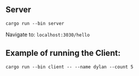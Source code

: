 ## Server
`cargo run --bin server`

Navigate to: 
`localhost:3030/hello`


## Example of running the Client:
`cargo run --bin client -- --name dylan --count 5`

